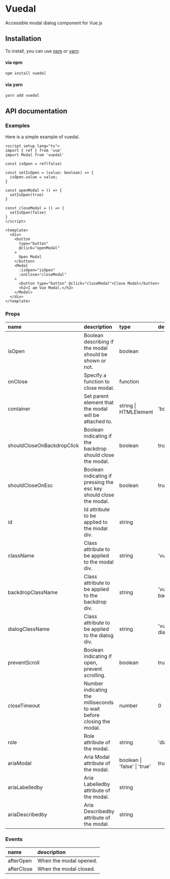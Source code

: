 # Vuedal

Accessible modal dialog component for Vue.js

## Installation

To install, you can use [npm](https://npmjs.org/) or [yarn](https://yarnpkg.com):


#### via npm
```sh
npm install vuedal
```

#### via yarn
```sh
yarn add vuedal
```

## API documentation

### Examples

Here is a simple example of vuedal.

```vue
<script setup lang="ts">
import { ref } from 'vue'
import Modal from 'vuedal'

const isOpen = ref(false)

const setIsOpen = (value: boolean) => {
  isOpen.value = value;
}

const openModal = () => {
  setIsOpen(true)
}

const closeModal = () => {
  setIsOpen(false)
}
</script>

<template>
  <div>
    <button
      type="button"
      @click="openModal"
    >
      Open Modal
    </button>
    <Modal
      :isOpen="isOpen"
      :onClose="closeModal"
    >
      <button type="button" @click="closeModal">Close Modal</button>
      <h2>I am Vue Modal.</h2>
    </Modal>
  </div>
</template>
```

### Props
| name | description | type | default |
|:---|:---|:---|:---|
| isOpen | Boolean describing if the modal should be shown or not. | boolean |  |
| onClose | Specify a function to close modal. | function | |
| container | Set parent element that the modal will be attached to. | string \| HTMLElement | 'body' |
| shouldCloseOnBackdropClick | Boolean indicating if the backdrop should close the modal. | boolean | true |
| shouldCloseOnEsc | Boolean indicating if pressing the esc key should close the modal. | boolean | true |
| id | Id attribute to be applied to the modal div. | string | |
| className | Class attribute to be applied to the modal div. | string | 'vuedal' |
| backdropClassName | Class attribute to be applied to the backdrop div. | string | 'vuedal-backdrop' |
| dialogClassName | Class attribute to be applied to the dialog div. | string | 'vuedal-dialog' |
| preventScroll | Boolean indicating if open, prevent scrolling. | boolean | true |
| closeTimeout | Number indicating the milliseconds to wait before closing the modal. | number | 0 |
| role | Role attribute of the modal. | string | 'dialog' |
| ariaModal | Aria Modal attribute of the modal. | boolean \| 'false' \| 'true' | true |
| ariaLabelledby | Aria Labelledby attribute of the modal. | string | |
| ariaDescribedby | Aria Describedby attribute of the modal. | string | |

### Events
| name | description |
|:---|:---|
| afterOpen | When the modal opened. |
| afterClose | When the modal closed. |

